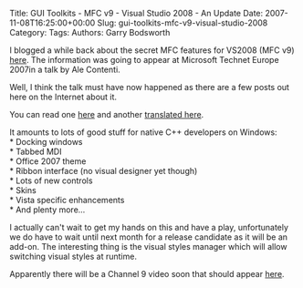Title: GUI Toolkits - MFC v9 - Visual Studio 2008 - An Update
Date: 2007-11-08T16:25:00+00:00
Slug: gui-toolkits-mfc-v9-visual-studio-2008
Category: 
Tags: 
Authors: Garry Bodsworth

I blogged a while back about the secret MFC features for VS2008 (MFC v9) <a href="http://garrys-brain.blogspot.com/2007/10/gui-toolkits-mfc-v9-visual-studio-2008.html">here</a>.  The information was going to appear at Microsoft Technet Europe 2007in a talk by Ale Contenti.

Well, I think the talk must have now happened as there are a few posts out here on the Internet about it.

You can read one <a href="http://blog.kalmbach-software.de/2007/11/07/mfcupdate-mfc-now-has-a-visual-manager-and-will-add-office-2007-ribbon-controls-and-many-more-features/">here</a> and another <a href="http://www.google.com/translate?u=http%3A%2F%2Fblog.m-ri.de%2Findex.php%2F2007%2F11%2F07%2Fmfc-updates-for-visual-studio-2008-and-beyond-mfcnext%2F&langpair=de|en&hl=en&ie=UTF8">translated here</a>.

It amounts to lots of good stuff for native C++ developers on Windows:<br />* Docking windows<br />* Tabbed MDI<br />* Office 2007 theme<br />* Ribbon interface (no visual designer yet though)<br />* Lots of new controls<br />* Skins<br />* Vista specific enhancements<br />* And plenty more...

I actually can't wait to get my hands on this and have a play, unfortunately we do have to wait until next month for a release candidate as it will be an add-on.  The interesting thing is the visual styles manager which will allow switching visual styles at runtime.

Apparently there will be a Channel 9 video soon that should appear <a href="http://channel9.msdn.com/Showforum.aspx?forumid=14&tagid=17">here</a>.
